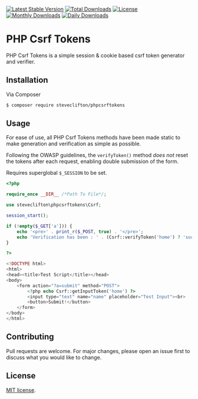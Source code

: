 [![Latest Stable Version](https://poser.pugx.org/steveclifton/phpcsrftokens/v/stable)](https://packagist.org/packages/steveclifton/phpcsrftokens)
[![Total Downloads](https://poser.pugx.org/steveclifton/phpcsrftokens/downloads)](https://packagist.org/packages/steveclifton/phpcsrftokens)
[![License](https://poser.pugx.org/steveclifton/phpcsrftokens/license)](https://packagist.org/packages/steveclifton/phpcsrftokens)
[![Monthly Downloads](https://poser.pugx.org/steveclifton/phpcsrftokens/d/monthly)](https://packagist.org/packages/steveclifton/phpcsrftokens)
[![Daily Downloads](https://poser.pugx.org/steveclifton/phpcsrftokens/d/daily)](https://packagist.org/packages/steveclifton/phpcsrftokens)

# PHP Csrf Tokens

PHP Csrf Tokens is a simple session & cookie based csrf token generator and verifier.



## Installation

Via Composer


```bash
$ composer require steveclifton/phpcsrftokens
```

## Usage
For ease of use, all PHP Csrf Tokens methods have been made static to make generation and verification as simple as possible.

Following the OWASP guidelines, the `verifyToken()` method *does not* reset the tokens after each request, enabling double submission of the form.

Requires superglobal `$_SESSION` to be set.

```php
<?php

require_once __DIR__ /*Path To File*/;

use steveclifton\phpcsrftokens\Csrf;

session_start();

if (!empty($_GET['a'])) {
	echo '<pre>' . print_r($_POST, true) . '</pre>';
	echo 'Verification has been : ' . (Csrf::verifyToken('home') ? 'successful' : 'unsuccessful');
}

?>

<!DOCTYPE html>
<html>
<head><title>Test Script</title></head>
<body>
	<form action="?a=submit" method="POST">
		<?php echo Csrf::getInputToken('home') ?>
		<input type="text" name="name" placeholder="Test Input"><br>
		<button>Submit!</button>
	</form>
</body>
</html>
```

## Contributing
Pull requests are welcome. For major changes, please open an issue first to discuss what you would like to change.



## License

[MIT license](https://opensource.org/licenses/MIT).